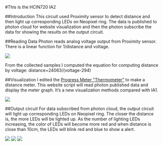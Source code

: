 #This is the HCIN720 IA2

##Introduction
This circuit used Proximity sensor to detect distance and then light up corresponding LEDs on Neopixel ring. The data is published to photon cloud for website visualization and then the photon subscribe the data for showing the results on the output circuit.

##Reading Data
Photon reads analog voltage output from Proximity sensor. There is a linear function for 1/distance and voltage.

![][distancefunction]

From the collected samples I computed the equation for computing distance by voltage:
distance=24063/(voltage-294)

##Visualization
I edited the [Progress Meter "Thermometer”](https://codepen.io/afterlight/pen/otHrL) to make a distance meter. This website script will read photon published data and display the meter graph. It’s a new visualization methods compared with IA1.

![][web]

##Output circuit
For data subscribed from photon cloud, the output circuit will light up corresponding LEDs on Neopixel ring. The closer the distance is, the more LEDs will be lighted up.  As the number of lighting LEDs increasing, the color of LEDs will become more red and when distance is close than 10cm, the LEDs will blink red and blue to show a alert.

![][output1]
![][output2]
![][output3]


[web]:https://github.com/Zhiyuan1991/HCIN720-IA2/raw/master/images/web.png
[distancefunction]:https://github.com/Zhiyuan1991/HCIN720-IA2/raw/master/images/distance_function.jpg
[output1]:https://github.com/Zhiyuan1991/HCIN720-IA2/raw/master/images/close.JPG
[output2]:https://github.com/Zhiyuan1991/HCIN720-IA2/raw/master/images/far.JPG
[output3]:https://github.com/Zhiyuan1991/HCIN720-IA2/raw/master/images/alert.JPG
